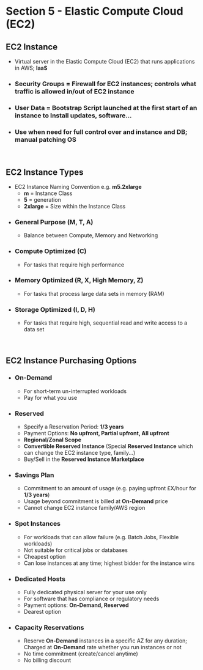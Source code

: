 # Section 5 - Elastic Compute Cloud (EC2)

## **EC2 Instance**
- Virtual server in the Elastic Compute Cloud (EC2) that runs applications in AWS; **IaaS**
- ### **Security Groups** = Firewall for EC2 instances; controls what traffic is allowed in/out of EC2 instance
- ### **User Data** = **Bootstrap Script** launched at the first start of an instance to Install updates, software...
- ### Use when need for full control over and instance and DB; manual patching OS

<br>

## **EC2 Instance Types**
- EC2 Instance Naming Convention e.g. **m5.2xlarge**
	- **m** = Instance Class
	- **5** = generation
	- **2xlarge** = Size within the Instance Class
- ### **General Purpose (M, T, A)**
	- Balance between Compute, Memory and Networking
- ### **Compute Optimized (C)**
	- For tasks that require high performance
- ### **Memory Optimized (R, X, High Memory, Z)**
	- For tasks that process large data sets in memory (RAM)
- ### **Storage Optimized (I, D, H)**
	- For tasks that require high, sequential read and write access to a data set

<br>

## **EC2 Instance Purchasing Options**
- ### **On-Demand**
	- For short-term un-interrupted workloads
	- Pay for what you use
- ### **Reserved**
	- Specify a Reservation Period: **1/3 years**
	- Payment Options: **No upfront, Partial upfront, All upfront**
	- **Regional/Zonal Scope**
	- **Convertible Reserved Instance** (Special **Reserved Instance** which can change the EC2 instance type, family...)
	- Buy/Sell in the **Reserved Instance Marketplace**
- ### **Savings Plan**
	- Commitment to an amount of usage (e.g. paying upfront £X/hour for **1/3 years**)
	- Usage beyond commitment is billed at **On-Demand** price
	- Cannot change EC2 instance family/AWS region
- ### **Spot Instances**
	- For workloads that can allow failure (e.g. Batch Jobs, Flexible workloads)
	- Not suitable for critical jobs or databases
	- Cheapest option
	- Can lose instances at any time; highest bidder for the instance wins
- ### **Dedicated Hosts**
	- Fully dedicated physical server for your use only
	- For software that has compliance or regulatory needs
	- Payment options: **On-Demand, Reserved**
	- Dearest option
- ### **Capacity Reservations**
	- Reserve **On-Demand** instances in a specific AZ for any duration; Charged at **On-Demand** rate whether you run instances or not
	- No time commitment (create/cancel anytime)
	- No billing discount
